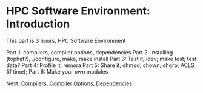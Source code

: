 # HPC Software Environment: Introduction


This part is 3 hours, HPC Software Environment



Part 1: compilers, compiler options, dependencies
Part 2: Installing (tophat?), ./configure, make, make install
Part 3: Test it; idev; make test; test data?
Part 4: Profile it; remora
Part 5: Share it; chmod; chown; chgrp; ACLS (if time);
Part 6: Make your own modules





Next: [Compilers, Compiler Options, Dependencies](hpc_software_environment_02.md)

